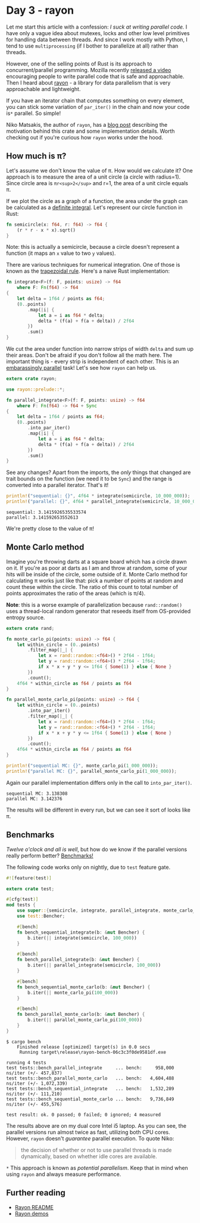# Day 3 - rayon

Let me start this article with a confession: *I suck at writing parallel code.*
I have only a vague idea about mutexes, locks and other low level primitives
for handling data between threads. And since I work mostly with Python,
I tend to use `multiprocessing` (if I bother to parallelize at all) rather
than threads.

However, one of the selling points of Rust is its approach to
concurrent/parallel programming. Mozilla recently
[released a video](https://www.youtube.com/watch?v=cNeIOt8ZdAY&list=PLo3w8EB99pqJ74XIGe72c9hBZWz9Y16cY)
encouraging people to write parallel code that is safe and approachable.
Then I heard about [rayon](https://crates.io/crates/rayon) - a library for
data parallelism that is very approachable and lightweight.

If you have an iterator chain that computes something on every
element, you can stick some variation of `par_iter()` in the chain and now
your code is`*` parallel. So simple!

Niko Matsakis, the author of `rayon`, has a
[blog post](http://smallcultfollowing.com/babysteps/blog/2015/12/18/rayon-data-parallelism-in-rust/)
describing the motivation behind this crate and some implementation details.
Worth checking out if you're curious how `rayon` works under the hood.

How much is π?
--------------

Let's assume we don't know the value of π. How would we calculate it? One
approach is to measure the area of a unit circle (a circle with radius=1).
Since circle area is `πr<sup>2</sup>` and r=1, the area of a unit circle
equals π.

If we plot the circle as a graph of a function, the area under the graph
can be calculated as a
[definite integral](https://en.wikipedia.org/wiki/Integral). Let's represent
our circle function in Rust:

```rust
fn semicircle(x: f64, r: f64) -> f64 {
    (r * r - x * x).sqrt()
}
```

Note: this is actually a semicircle, because a circle doesn't represent a
function (it maps an `x` value to two `y` values).

There are various techniques for numerical integration. One of those is known as
the [trapezoidal rule](https://en.wikipedia.org/wiki/Trapezoidal_rule). Here's
a naive Rust implementation:

```rust
fn integrate<F>(f: F, points: usize) -> f64
    where F: Fn(f64) -> f64
{
    let delta = 1f64 / points as f64;
    (0..points)
        .map(|i| {
            let a = i as f64 * delta;
            delta * (f(a) + f(a + delta)) / 2f64
        })
        .sum()
}
```

We cut the area under function into narrow strips of width `delta` and sum up
their areas. Don't be afraid if you don't follow all the math here. The
important thing is - every strip is independent of each other. This is an
[embarassingly parallel](https://en.wikipedia.org/wiki/Embarrassingly_parallel)
task! Let's see how `rayon` can help us.

```rust
extern crate rayon;

use rayon::prelude::*;

fn parallel_integrate<F>(f: F, points: usize) -> f64
    where F: Fn(f64) -> f64 + Sync
{
    let delta = 1f64 / points as f64;
    (0..points)
        .into_par_iter()
        .map(|i| {
            let a = i as f64 * delta;
            delta * (f(a) + f(a + delta)) / 2f64
        })
        .sum()
}
```

See any changes? Apart from the imports, the *only* things that changed are
trait bounds on the function (we need it to be `Sync`) and the range is
converted into a parallel iterator. That's it!

```rust
println!("sequential: {}", 4f64 * integrate(semicircle, 10_000_000));
println!("parallel: {}", 4f64 * parallel_integrate(semicircle, 10_000_000));
```

```text
sequential: 3.1415926535533574
parallel: 3.141592653552613
```

We're pretty close to the value of π!

Monte Carlo method
------------------

Imagine you're throwing darts at a square board which has a circle drawn on it.
If you're as poor at darts as I am and throw at random, some of your hits will
be inside of the circle, some outside of it. Monte Carlo method for calculating
π works just like that: pick a number of points at random and count these within
the circle. The ratio of this count to total number of points approximates
the ratio of the areas (which is π/4).

**Note**: this is a worse example of parallelization because `rand::random()`
uses a thread-local random generator that reseeds itself from OS-provided
entropy source.

```rust
extern crate rand;

fn monte_carlo_pi(points: usize) -> f64 {
    let within_circle = (0..points)
        .filter_map(|_| {
            let x = rand::random::<f64>() * 2f64 - 1f64;
            let y = rand::random::<f64>() * 2f64 - 1f64;
            if x * x + y * y <= 1f64 { Some(1) } else { None }
        })
        .count();
    4f64 * within_circle as f64 / points as f64
}

fn parallel_monte_carlo_pi(points: usize) -> f64 {
    let within_circle = (0..points)
        .into_par_iter()
        .filter_map(|_| {
            let x = rand::random::<f64>() * 2f64 - 1f64;
            let y = rand::random::<f64>() * 2f64 - 1f64;
            if x * x + y * y <= 1f64 { Some(1) } else { None }
        })
        .count();
    4f64 * within_circle as f64 / points as f64
}

println!("sequential MC: {}", monte_carlo_pi(1_000_000));
println!("parallel MC: {}", parallel_monte_carlo_pi(1_000_000));
```

Again our parallel implementation differs only in the call to `into_par_iter()`.

```text
sequential MC: 3.138308
parallel MC: 3.142376
```

The results will be different in every run, but we can see it sort of looks
like π.

Benchmarks
----------

*Twelve o'clock and all is well*, but how do we know if the parallel versions
really perform better?
[Benchmarks!](https://doc.rust-lang.org/beta/book/benchmark-tests.html)

The following code works only on nightly, due to `test` feature gate.

```rust
#![feature(test)]

extern crate test;

#[cfg(test)]
mod tests {
    use super::{semicircle, integrate, parallel_integrate, monte_carlo_pi, parallel_monte_carlo_pi};
    use test::Bencher;

    #[bench]
    fn bench_sequential_integrate(b: &mut Bencher) {
        b.iter(|| integrate(semicircle, 100_000))
    }

    #[bench]
    fn bench_parallel_integrate(b: &mut Bencher) {
        b.iter(|| parallel_integrate(semicircle, 100_000))
    }

    #[bench]
    fn bench_sequential_monte_carlo(b: &mut Bencher) {
        b.iter(|| monte_carlo_pi(100_000))
    }

    #[bench]
    fn bench_parallel_monte_carlo(b: &mut Bencher) {
        b.iter(|| parallel_monte_carlo_pi(100_000))
    }
}
```

```text
$ cargo bench
    Finished release [optimized] target(s) in 0.0 secs
     Running target\release\rayon-bench-06c3c3f0de9581df.exe

running 4 tests
test tests::bench_parallel_integrate     ... bench:     958,000 ns/iter (+/- 457,837)
test tests::bench_parallel_monte_carlo   ... bench:   4,604,488 ns/iter (+/- 1,072,339)
test tests::bench_sequential_integrate   ... bench:   1,532,289 ns/iter (+/- 111,210)
test tests::bench_sequential_monte_carlo ... bench:   9,736,849 ns/iter (+/- 455,576)

test result: ok. 0 passed; 0 failed; 0 ignored; 4 measured
```

The results above are on my dual core Intel i5 laptop. As you can see, the
parallel versions run almost twice as fast, utilizing both CPU cores. However,
`rayon` doesn't *guarantee* parallel execution. To quote Niko:

> the decision of whether or not to use parallel threads is made dynamically,
> based on whether idle cores are available.

`*` This approach is known as *potential parallelism*. Keep that in mind when using
`rayon` and always measure performance.

Further reading
---------------

 - [Rayon README](https://github.com/nikomatsakis/rayon/blob/master/README.md)
 - [Rayon demos](https://github.com/nikomatsakis/rayon/tree/master/rayon-demo/src)